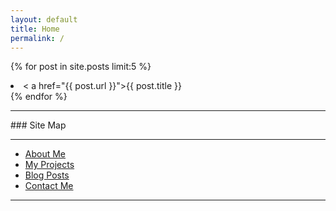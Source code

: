 ```yaml
---
layout: default
title: Home
permalink: /
---
```


{% for post in site.posts limit:5 %}
  <li>
    < a href="{{ post.url }}">{{ post.title }}</a>
  </li>
{% endfor %}

<hr/>
### Site Map
<hr/>

* [About Me](/about)
* [My Projects](/projects)
* [Blog Posts](/posts)
* [Contact Me](/contact)

<hr/>
